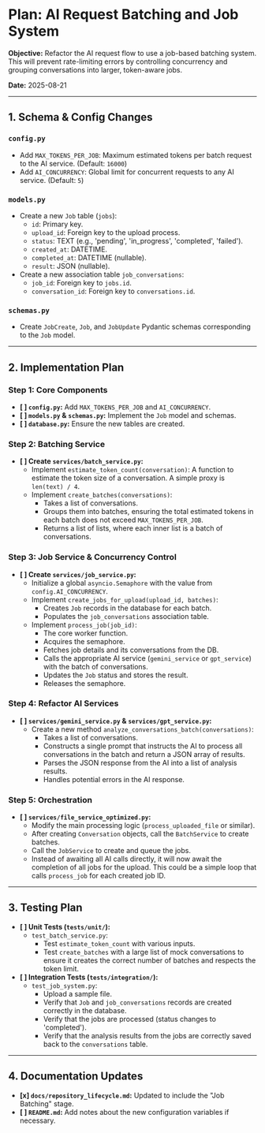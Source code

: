 # Plan: AI Request Batching and Job System

**Objective:** Refactor the AI request flow to use a job-based batching system. This will prevent rate-limiting errors by controlling concurrency and grouping conversations into larger, token-aware jobs.

**Date:** 2025-08-21

---

## 1. Schema & Config Changes

### `config.py`
-   Add `MAX_TOKENS_PER_JOB`: Maximum estimated tokens per batch request to the AI service. (Default: `16000`)
-   Add `AI_CONCURRENCY`: Global limit for concurrent requests to any AI service. (Default: `5`)

### `models.py`
-   Create a new `Job` table (`jobs`):
    -   `id`: Primary key.
    -   `upload_id`: Foreign key to the upload process.
    -   `status`: TEXT (e.g., 'pending', 'in_progress', 'completed', 'failed').
    -   `created_at`: DATETIME.
    -   `completed_at`: DATETIME (nullable).
    -   `result`: JSON (nullable).
-   Create a new association table `job_conversations`:
    -   `job_id`: Foreign key to `jobs.id`.
    -   `conversation_id`: Foreign key to `conversations.id`.

### `schemas.py`
-   Create `JobCreate`, `Job`, and `JobUpdate` Pydantic schemas corresponding to the `Job` model.

---

## 2. Implementation Plan

### Step 1: Core Components
-   **[ ] `config.py`:** Add `MAX_TOKENS_PER_JOB` and `AI_CONCURRENCY`.
-   **[ ] `models.py` & `schemas.py`:** Implement the `Job` model and schemas.
-   **[ ] `database.py`:** Ensure the new tables are created.

### Step 2: Batching Service
-   **[ ] Create `services/batch_service.py`:**
    -   Implement `estimate_token_count(conversation)`: A function to estimate the token size of a conversation. A simple proxy is `len(text) / 4`.
    -   Implement `create_batches(conversations)`:
        -   Takes a list of conversations.
        -   Groups them into batches, ensuring the total estimated tokens in each batch does not exceed `MAX_TOKENS_PER_JOB`.
        -   Returns a list of lists, where each inner list is a batch of conversations.

### Step 3: Job Service & Concurrency Control
-   **[ ] Create `services/job_service.py`:**
    -   Initialize a global `asyncio.Semaphore` with the value from `config.AI_CONCURRENCY`.
    -   Implement `create_jobs_for_upload(upload_id, batches)`:
        -   Creates `Job` records in the database for each batch.
        -   Populates the `job_conversations` association table.
    -   Implement `process_job(job_id)`:
        -   The core worker function.
        -   Acquires the semaphore.
        -   Fetches job details and its conversations from the DB.
        -   Calls the appropriate AI service (`gemini_service` or `gpt_service`) with the batch of conversations.
        -   Updates the `Job` status and stores the result.
        -   Releases the semaphore.

### Step 4: Refactor AI Services
-   **[ ] `services/gemini_service.py` & `services/gpt_service.py`:**
    -   Create a new method `analyze_conversations_batch(conversations)`:
        -   Takes a list of conversations.
        -   Constructs a single prompt that instructs the AI to process all conversations in the batch and return a JSON array of results.
        -   Parses the JSON response from the AI into a list of analysis results.
        -   Handles potential errors in the AI response.

### Step 5: Orchestration
-   **[ ] `services/file_service_optimized.py`:**
    -   Modify the main processing logic (`process_uploaded_file` or similar).
    -   After creating `Conversation` objects, call the `BatchService` to create batches.
    -   Call the `JobService` to create and queue the jobs.
    -   Instead of awaiting all AI calls directly, it will now await the completion of all jobs for the upload. This could be a simple loop that calls `process_job` for each created job ID.

---

## 3. Testing Plan

-   **[ ] Unit Tests (`tests/unit/`):**
    -   `test_batch_service.py`:
        -   Test `estimate_token_count` with various inputs.
        -   Test `create_batches` with a large list of mock conversations to ensure it creates the correct number of batches and respects the token limit.
-   **[ ] Integration Tests (`tests/integration/`):**
    -   `test_job_system.py`:
        -   Upload a sample file.
        -   Verify that `Job` and `job_conversations` records are created correctly in the database.
        -   Verify that the jobs are processed (status changes to 'completed').
        -   Verify that the analysis results from the jobs are correctly saved back to the `conversations` table.

---

## 4. Documentation Updates

-   **[x] `docs/repository_lifecycle.md`:** Updated to include the "Job Batching" stage.
-   **[ ] `README.md`:** Add notes about the new configuration variables if necessary.